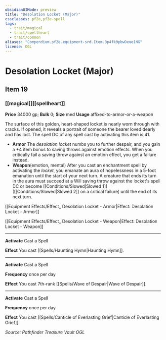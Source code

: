 ```yaml
---
obsidianUIMode: preview
title: "Desolation Locket (Major)"
cssclasses: pf2e,pf2e-spell
tags:
  - trait/magical
  - trait/spellheart
  - trait/common
aliases: "Compendium.pf2e.equipment-srd.Item.3p4fk9pbwDeue1NG"
license: OGL
---
```

# Desolation Locket (Major)
## Item 19
### [[magical]][[spellheart]]


**Price** 34000 gp; 
**Bulk** 0; **Size** med
**Usage** affixed-to-armor-or-a-weapon

The surface of this golden, heart-shaped locket is nearly worn through with cracks. If opened, it reveals a portrait of someone the bearer loved dearly and has lost. The spell DC of any spell cast by activating this item is 41.

*   **Armor** The _desolation locket_ numbs you to further despair, and you gain a +4 item bonus to saving throws against emotion effects. When you critically fail a saving throw against an emotion effect, you get a failure instead.
*   **Weapon**(emotion, mental) After you cast an enchantment spell by activating the _locket_, you emanate an aura of hopelessness in a 5-foot emanation until the start of your next turn. A creature that ends its turn in the aura must succeed at a Will saving throw against the locket's spell DC or become [[Conditions/Slowed|Slowed 1]] ([[Conditions/Slowed|Slowed 2]] on a critical failure) until the end of its next turn.

[[Equipment Effects/Effect_ Desolation Locket - Armor|Effect: Desolation Locket - Armor]]

[[Equipment Effects/Effect_ Desolation Locket - Weapon|Effect: Desolation Locket - Weapon]]

* * *

**Activate** Cast a Spell

**Effect** You cast [[Spells/Haunting Hymn|Haunting Hymn]].

* * *

**Activate** Cast a Spell

**Frequency** once per day

**Effect** You cast 7th-rank [[Spells/Wave of Despair|Wave of Despair]].

* * *

**Activate** Cast a Spell

**Frequency** once per day

**Effect** You cast [[Spells/Canticle of Everlasting Grief|Canticle of Everlasting Grief]].

*Source: Pathfinder Treasure Vault*
*OGL*
